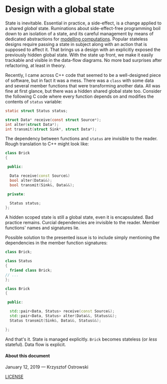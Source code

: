 
# Design with a global state

State is inevitable. Essential in practice, a side-effect, is a change applied to a shared _global_ state. Ruminations about side-effect-free programming boil down to an isolation of a state, and its careful management by means of dedicated abstractions for [modelling computations](https://en.wikipedia.org/wiki/Monad_(functional_programming)#See_also). Popular stateless designs require passing a state in subject along with an action that is supposed to affect it. That brings us a design with an explicitly exposed the previously hidden global state. With the state up front, we make it easily trackable and visible in the data-flow diagrams. No more bad surprises after refactoring, at least in theory.

Recently, I came across C++ code that seemed to be a well-designed piece of software, but in fact it was a mess. There was a `class` with some data and several member functions that were transforming another data. All was fine at first glance, but there was a hidden shared global state too. Consider the following C code where every function depends on and modifies the contents of `status` variable:

```c
static struct Status status;

struct Data* receive(const struct Source*);
int alter(struct Data*);
int transmit(struct Sink*, struct Data*);
```

The dependency between functions and `status` are invisible to the reader. Rough translation to C++ might look like:


```c++
class Brick
{

 public:

  Data receive(const Source&)
  bool alter(Data&&);
  bool transmit(Sink&, Data&&);

 private:

  Status status;
};
```

A hidden scoped state is still a global state, even it is encapsulated. Bad practice remains. Curcial dependencies are invisible to the reader. Member functions' names and signatures lie.

Possible solution to the presented issue is to include simply mentioning the dependencies in the member function signatures:

```c++
class Brick;

class Status
{
  friend class Brick;
// ...
};

class Brick
{

 public:

  std::pair<Data, Status> receive(const Source&);
  std::pair<Data, Status> alter(Data&&, Status&&);
  Status transmit(Sink&, Data&&, Status&&);

};
```

And that's it. State is managed explicitly. `Brick` becomes stateless (or _less_ stateful). Data flow is explicit.

#### About this document

January 12, 2019 &mdash; Krzysztof Ostrowski

[LICENSE](https://github.com/insooth/insooth.github.io/blob/master/LICENSE)

